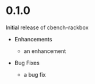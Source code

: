 # 0.1.0

Initial release of cbench-rackbox

* Enhancements
  * an enhancement

* Bug Fixes
  * a bug fix
